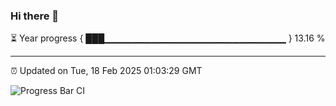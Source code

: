 ### Hi there 👋

⏳ Year progress { ███▁▁▁▁▁▁▁▁▁▁▁▁▁▁▁▁▁▁▁▁▁▁▁▁▁▁▁ } 13.16 %

---

⏰ Updated on Tue, 18 Feb 2025 01:03:29 GMT

![Progress Bar CI](https://github.com/liununu/liununu/workflows/Progress%20Bar%20CI/badge.svg)
